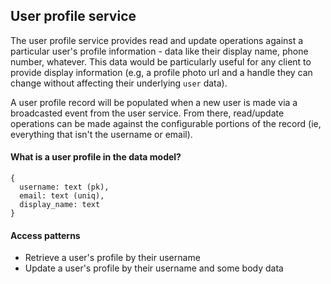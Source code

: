 ## User profile service

The user profile service provides read and update operations against a particular user's profile information - data like their display name, phone number, whatever. This data would be particularly useful for any client to provide display information (e.g, a profile photo url and a handle they can change without affecting their underlying `user` data).

A user profile record will be populated when a new user is made via a broadcasted event from the user service. From there, read/update operations can be made against the configurable portions of the record (ie, everything that isn't the username or email).

#### What is a user profile in the data model?

```
{
  username: text (pk),
  email: text (uniq),
  display_name: text
}
```

#### Access patterns

- Retrieve a user's profile by their username
- Update a user's profile by their username and some body data
